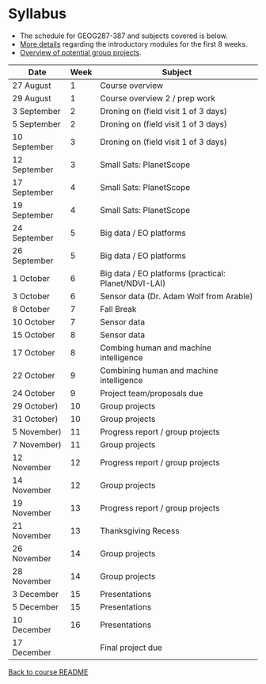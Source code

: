 # Syllabus

- The schedule for GEOG287-387 and subjects covered is below. 
- [More details](introductory-modules.md) regarding the introductory modules for the first 8 weeks.
- [Overview of potential group projects](projects.md).


| Date 	       | Week | Subject                                         | 
|--------------|------|-------------------------------------------------|
| 27 August    | 1 | Course overview               |
| 29 August    | 1 | Course overview 2 / prep work            |
| 3 September  | 2 | Droning on (field visit 1 of 3 days)     |
| 5 September  | 2 | Droning on (field visit 1 of 3 days)     |
| 10 September | 3 | Droning on (field visit 1 of 3 days)     |
| 12 September | 3 | Small Sats: PlanetScope    |
| 17 September | 4 | Small Sats: PlanetScope    |
| 19 September | 4 | Small Sats: PlanetScope    |
| 24 September | 5 | Big data / EO platforms        |
| 26 September | 5 | Big data / EO platforms        |
| 1 October    | 6 | Big data / EO platforms (practical: Planet/NDVI-LAI) |
| 3 October    | 6 | Sensor data (Dr. Adam Wolf from Arable)            |
| 8 October    | 7 | Fall Break     |
| 10 October   | 7 | Sensor data    |
| 15 October   | 8 | Sensor data  |        
| 17 October   | 8 | Combing human and machine intelligence   |
| 22 October   | 9 | Combining human and machine intelligence   |
| 24 October   | 9 | Project team/proposals due                |
| 29 October)  | 10 | Group projects          |
| 31 October)  | 10 | Group projects                 |
| 5 November)  | 11 | Progress report / group projects                 |
| 7 November)  | 11 | Group projects                 |
| 12 November  | 12 | Progress report / group projects                 |
| 14 November  | 12 | Group projects                 |
| 19 November  | 13 | Progress report / group projects               |
| 21 November  | 13 | Thanksgiving Recess |
| 26 November  | 14 | Group projects                 |
| 28 November  | 14 | Group projects                 |
| 3 December   | 15 | Presentations                 |
| 5 December   | 15 | Presentations                 |
| 10 December  | 16 | Presentations                 |
| 17 December  |    | Final project due             |

[Back to course README](../README.md)
